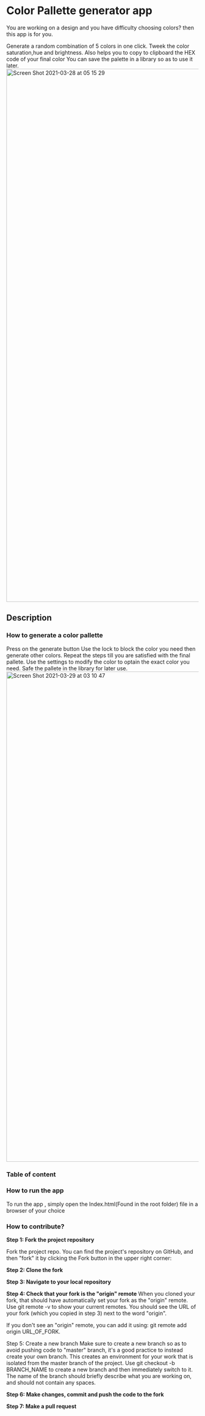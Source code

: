 # Color Pallette generator app

You are working on a design and you have difficulty choosing colors? then this app is for you.

Generate a random combination of 5 colors in one click.
Tweek the color saturation,hue and brightness.
Also helps you to copy to clipboard the HEX code of your final color
You can save the palette in a library so as to use it later.
<img width="1392" alt="Screen Shot 2021-03-28 at 05 15 29" src="https://user-images.githubusercontent.com/45546512/112779908-a4f82f80-903f-11eb-8b27-ab7a546e5077.png">



## Description

### How to generate a color pallette
Press on the generate button
Use the lock to block the color you need then generate other colors. Repeat the steps till you are satisfied with the final pallete.
Use the settings to modify the color to optain the exact color you need.
Safe the pallete in the library for later use.
<img width="1280" alt="Screen Shot 2021-03-29 at 03 10 47" src="https://user-images.githubusercontent.com/45546512/112827605-7c475880-9086-11eb-95b1-45f6f223d8b6.png">


### Table of content

### How to run the app
To run the app , simply open the Index.html(Found in the root folder) file in a browser of your choice

### How to contribute?

**Step 1: Fork the project repository**

Fork the project repo. You can find the project's repository on GitHub, and then "fork" it by clicking the Fork button in the upper right corner:

**Step 2: Clone the fork**

**Step 3: Navigate to your local repository**

**Step 4: Check that your fork is the "origin" remote**
When you cloned your fork, that should have automatically set your fork as the "origin" remote. Use git remote -v to show your current remotes. You should see the URL of your fork (which you copied in step 3) next to the word "origin".

If you don't see an "origin" remote, you can add it using: git remote add origin URL_OF_FORK.

Step 5: Create a new branch
Make sure to create a new branch so as to avoid pushing code to "master" branch, it's a good practice to instead create your own branch. This creates an environment for your work that is isolated from the master branch of the project.
Use git checkout -b BRANCH_NAME to create a new branch and then immediately switch to it. The name of the branch should briefly describe what you are working on, and should not contain any spaces.

**Step 6: Make changes, commit and push the code to the fork**

**Step 7: Make a pull request**
